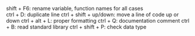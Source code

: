 shift + F6: rename variable, function names for all cases<br>
ctrl + D: duplicate line
ctrl + shift + up/down: move a line of code up or down
ctrl + alt + L: proper formatting
ctrl + Q: documentation comment
ctrl + B: read standard library
ctrl + shift + P: check data type
